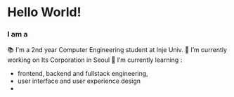 # Hello World!
### I am a 

📚 I'm a 2nd year Computer Engineering student at Inje Univ.
🔭 I’m currently working on Its Corporation in Seoul
🌱 I’m currently learning :
  -   frontend, backend and fullstack engineering,
  -   user interface and user experience design
-   
